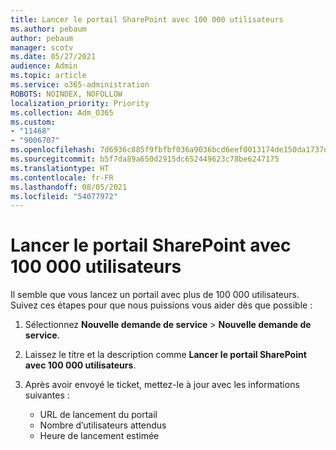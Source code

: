 ```yaml
---
title: Lancer le portail SharePoint avec 100 000 utilisateurs
ms.author: pebaum
author: pebaum
manager: scotv
ms.date: 05/27/2021
audience: Admin
ms.topic: article
ms.service: o365-administration
ROBOTS: NOINDEX, NOFOLLOW
localization_priority: Priority
ms.collection: Adm_O365
ms.custom:
- "11468"
- "9006707"
ms.openlocfilehash: 7d6936c885f9fbfbf036a9036bcd6eef0013174de150da1737df69a6fa3d2834
ms.sourcegitcommit: b5f7da89a650d2915dc652449623c78be6247175
ms.translationtype: HT
ms.contentlocale: fr-FR
ms.lasthandoff: 08/05/2021
ms.locfileid: "54077972"
---
```

# <a name="launch-sharepoint-portal-with-100k-users"></a>Lancer le portail SharePoint avec 100 000 utilisateurs

Il semble que vous lancez un portail avec plus de 100 000 utilisateurs. Suivez ces étapes pour que nous puissions vous aider dès que possible :

1. Sélectionnez **Nouvelle demande de service** > **Nouvelle demande de service**.

1. Laissez le titre et la description comme **Lancer le portail SharePoint avec 100 000 utilisateurs**.

1. Après avoir envoyé le ticket, mettez-le à jour avec les informations suivantes :

    - URL de lancement du portail 
    - Nombre d’utilisateurs attendus 
    - Heure de lancement estimée 
